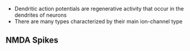 
- Dendritic action potentials are regenerative activity that occur in the dendrites of neurons
- There are many types characterized by their main ion-channel type


## NMDA Spikes
